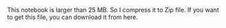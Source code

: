 This notebook is larger than 25 MB. So I compress it to Zip file. If you want to get this file, you can download it from here.
